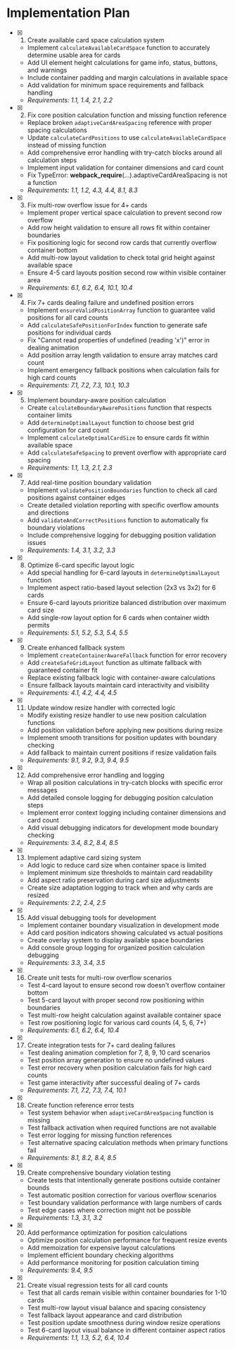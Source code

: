 # Implementation Plan

- [x] 1. Create available card space calculation system


  - Implement `calculateAvailableCardSpace` function to accurately determine usable area for cards
  - Add UI element height calculations for game info, status, buttons, and warnings
  - Include container padding and margin calculations in available space
  - Add validation for minimum space requirements and fallback handling
  - _Requirements: 1.1, 1.4, 2.1, 2.2_

- [x] 2. Fix core position calculation function and missing function reference



  - Replace broken `adaptiveCardAreaSpacing` reference with proper spacing calculations
  - Update `calculateCardPositions` to use `calculateAvailableCardSpace` instead of missing function
  - Add comprehensive error handling with try-catch blocks around all calculation steps
  - Implement input validation for container dimensions and card count
  - Fix TypeError: __webpack_require__(...).adaptiveCardAreaSpacing is not a function
  - _Requirements: 1.1, 1.2, 4.3, 4.4, 8.1, 8.3_

- [x] 3. Fix multi-row overflow issue for 4+ cards


  - Implement proper vertical space calculation to prevent second row overflow
  - Add row height validation to ensure all rows fit within container boundaries
  - Fix positioning logic for second row cards that currently overflow container bottom
  - Add multi-row layout validation to check total grid height against available space
  - Ensure 4-5 card layouts position second row within visible container area
  - _Requirements: 6.1, 6.2, 6.4, 10.1, 10.4_

- [x] 4. Fix 7+ cards dealing failure and undefined position errors



  - Implement `ensureValidPositionArray` function to guarantee valid positions for all card counts
  - Add `calculateSafePositionForIndex` function to generate safe positions for individual cards
  - Fix "Cannot read properties of undefined (reading 'x')" error in dealing animation
  - Add position array length validation to ensure array matches card count
  - Implement emergency fallback positions when calculation fails for high card counts
  - _Requirements: 7.1, 7.2, 7.3, 10.1, 10.3_

- [x] 5. Implement boundary-aware position calculation



  - Create `calculateBoundaryAwarePositions` function that respects container limits
  - Add `determineOptimalLayout` function to choose best grid configuration for card count
  - Implement `calculateOptimalCardSize` to ensure cards fit within available space
  - Add `calculateSafeSpacing` to prevent overflow with appropriate card spacing
  - _Requirements: 1.1, 1.3, 2.1, 2.3_

- [x] 7. Add real-time position boundary validation


  - Implement `validatePositionBoundaries` function to check all card positions against container edges
  - Create detailed violation reporting with specific overflow amounts and directions
  - Add `validateAndCorrectPositions` function to automatically fix boundary violations
  - Include comprehensive logging for debugging position validation issues
  - _Requirements: 1.4, 3.1, 3.2, 3.3_

- [x] 8. Optimize 6-card specific layout logic


  - Add special handling for 6-card layouts in `determineOptimalLayout` function
  - Implement aspect ratio-based layout selection (2x3 vs 3x2) for 6 cards
  - Ensure 6-card layouts prioritize balanced distribution over maximum card size
  - Add single-row layout option for 6 cards when container width permits
  - _Requirements: 5.1, 5.2, 5.3, 5.4, 5.5_

- [x] 9. Create enhanced fallback system



  - Implement `createContainerAwareFallback` function for error recovery
  - Add `createSafeGridLayout` function as ultimate fallback with guaranteed container fit
  - Replace existing fallback logic with container-aware calculations
  - Ensure fallback layouts maintain card interactivity and visibility
  - _Requirements: 4.1, 4.2, 4.4, 4.5_

- [x] 11. Update window resize handler with corrected logic




  - Modify existing resize handler to use new position calculation functions
  - Add position validation before applying new positions during resize
  - Implement smooth transitions for position updates with boundary checking
  - Add fallback to maintain current positions if resize validation fails
  - _Requirements: 9.1, 9.2, 9.3, 9.4, 9.5_

- [x] 12. Add comprehensive error handling and logging


  - Wrap all position calculations in try-catch blocks with specific error messages
  - Add detailed console logging for debugging position calculation steps
  - Implement error context logging including container dimensions and card count
  - Add visual debugging indicators for development mode boundary checking
  - _Requirements: 3.4, 8.2, 8.4, 8.5_

- [x] 13. Implement adaptive card sizing system


  - Add logic to reduce card size when container space is limited
  - Implement minimum size thresholds to maintain card readability
  - Add aspect ratio preservation during card size adjustments
  - Create size adaptation logging to track when and why cards are resized
  - _Requirements: 2.2, 2.4, 2.5_

- [x] 15. Add visual debugging tools for development




  - Implement container boundary visualization in development mode
  - Add card position indicators showing calculated vs actual positions
  - Create overlay system to display available space boundaries
  - Add console group logging for organized position calculation debugging
  - _Requirements: 3.3, 3.4, 3.5_

- [x] 16. Create unit tests for multi-row overflow scenarios






  - Test 4-card layout to ensure second row doesn't overflow container bottom
  - Test 5-card layout with proper second row positioning within boundaries
  - Test multi-row height calculation against available container space
  - Test row positioning logic for various card counts (4, 5, 6, 7+)
  - _Requirements: 6.1, 6.2, 6.4, 10.4_

- [x] 17. Create integration tests for 7+ card dealing failures




  - Test dealing animation completion for 7, 8, 9, 10 card scenarios
  - Test position array generation to ensure no undefined values
  - Test error recovery when position calculation fails for high card counts
  - Test game interactivity after successful dealing of 7+ cards
  - _Requirements: 7.1, 7.2, 7.3, 7.4, 10.1_

- [x] 18. Create function reference error tests



  - Test system behavior when `adaptiveCardAreaSpacing` function is missing
  - Test fallback activation when required functions are not available
  - Test error logging for missing function references
  - Test alternative spacing calculation methods when primary functions fail
  - _Requirements: 8.1, 8.2, 8.4, 8.5_

- [x] 19. Create comprehensive boundary violation testing


  - Create tests that intentionally generate positions outside container bounds
  - Test automatic position correction for various overflow scenarios
  - Test boundary validation performance with large numbers of cards
  - Test edge cases where correction might not be possible
  - _Requirements: 1.3, 3.1, 3.2_

- [x] 20. Add performance optimization for position calculations


  - Optimize position calculation performance for frequent resize events
  - Add memoization for expensive layout calculations
  - Implement efficient boundary checking algorithms
  - Add performance monitoring for position calculation timing
  - _Requirements: 9.4, 9.5_

- [x] 21. Create visual regression tests for all card counts


  - Test that all cards remain visible within container boundaries for 1-10 cards
  - Test multi-row layout visual balance and spacing consistency
  - Test fallback layout appearance and card distribution
  - Test position update smoothness during window resize operations
  - Test 6-card layout visual balance in different container aspect ratios
  - _Requirements: 1.1, 1.3, 5.2, 6.4, 10.4_